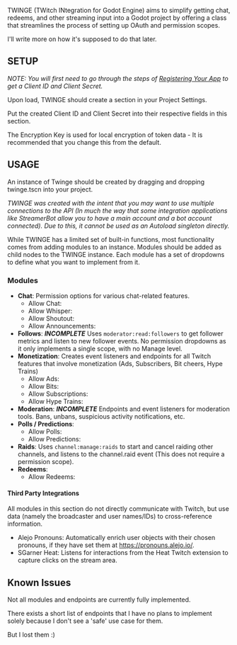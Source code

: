 TWINGE (TWitch INtegration for Godot Engine) aims to simplify getting chat, redeems, and other streaming input into a Godot project by offering a class that streamlines the process of setting up OAuth and permission scopes.

I'll write more on how it's supposed to do that later.

## SETUP ##
*NOTE: You will first need to go through the steps of [Registering Your App](https://dev.twitch.tv/docs/authentication/register-app/) to get a Client ID and Client Secret.*

Upon load, TWINGE should create a section in your Project Settings.

Put the created Client ID and Client Secret into their respective fields in this section.

The Encryption Key is used for local encryption of token data - It is recommended that you change this from the default.

## USAGE ##
An instance of Twinge should be created by dragging and dropping twinge.tscn into your project. 

*TWINGE was created with the intent that you may want to use multiple connections to the API (In much the way that some integration applications like StreamerBot allow you to have a main account and a bot account connected). Due to this, it cannot be used as an Autoload singleton directly.*

While TWINGE has a limited set of built-in functions, most functionality comes from adding modules to an instance. Modules should be added as child nodes to the TWINGE instance. Each module has a set of dropdowns to define what you want to implement from it.

### Modules ###
- **Chat**: Permission options for various chat-related features.
  - Allow Chat: 
  - Allow Whisper:
  - Allow Shoutout:
  - Allow Announcements:
- **Follows**: ***INCOMPLETE*** Uses ``moderator:read:followers`` to get follower metrics and listen to new follower events. No permission dropdowns as it only implements a single scope, with no Manage level.
- **Monetization**: Creates event listeners and endpoints for all Twitch features that involve monetization (Ads, Subscribers, Bit cheers, Hype Trains)
  - Allow Ads:
  - Allow Bits:
  - Allow Subscriptions:
  - Allow Hype Trains:
- **Moderation**: ***INCOMPLETE*** Endpoints and event listeners for moderation tools. Bans, unbans, suspicious activity notifications, etc.
- **Polls / Predictions**:
  - Allow Polls:
  - Allow Predictions:
- **Raids**: Uses ``channel:manage:raids`` to start and cancel raiding other channels, and listens to the channel.raid event (This does not require a permission scope).
- **Redeems**:
	- Allow Redeems:

#### Third Party Integrations ###
All modules in this section do not directly communicate with Twitch, but use data (namely the broadcaster and user names/IDs) to cross-reference information.

- Alejo Pronouns: Automatically enrich user objects with their chosen pronouns, if they have set them at https://pronouns.alejo.io/.
- SGarner Heat: Listens for interactions from the Heat Twitch extension to capture clicks on the stream area.

## Known Issues ##
Not all modules and endpoints are currently fully implemented. 

There exists a short list of endpoints that I have no plans to implement solely because I don't see a 'safe' use case for them.

But I lost them :)